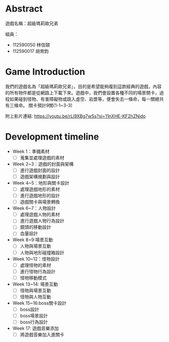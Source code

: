 # Abstract

遊戲名稱：超級瑪莉歐兄弟

組員：
- 112590050 林信頤
- 112590017 胡育鈞

# Game Introduction

我們的遊戲名為「超級瑪莉歐兄弟」，目的是希望能夠複刻這款經典的遊戲，內容的所有物件都是從網路上下載下來。遊戲中，我們會設置各種不同的場景關卡，過程如果碰到怪物、有害障礙物或跳入虛空、岩漿等，便會失去一條命，每一關總共有三條命。
關卡預計9關(1-1~3-3)

附上影片連結:
https://youtu.be/rLl9XBg7wSs?si=11nXHE-KF2hZNido
# Development timeline

- Week 1：準備素材
  - [ ] 蒐集並處理遊戲的素材
- Week 2~3：遊戲的封面與架構
  - [ ] 進行遊戲封面的設計
  - [ ] 遊戲架構規劃與設計 
- Week 4~5：地形與關卡設計
  - [ ] 處理遊戲地形的素材
  - [ ] 進行遊戲地形的設計
  - [ ] 遊戲關卡與場景轉換
- Week 6~7：人物設計
  - [ ] 處理遊戲人物的素材
  - [ ] 進行遊戲人物行為設計
  - [ ] 鏡頭的移動設計
  - [ ] 血量設計
- Week 8~9:場景互動
  - [ ] 人物與場景互動
  - [ ] 人物與地形碰撞箱設計
- Week 10~12：怪物設計
  - [ ] 處理怪物的素材
  - [ ] 進行怪物行為設計
  - [ ] 怪物移動模式
- Week 13~14: 場景互動
  - [ ] 怪物與場景互動
  - [ ] 怪物與人物互動
- Week 15~16:boss關卡設計
  - [ ] boss設計
  - [ ] boss場景設計
  - [ ] boss行為設計
- Week 17: 遊戲音樂添加
  - [ ] 將遊戲音樂加入進關卡